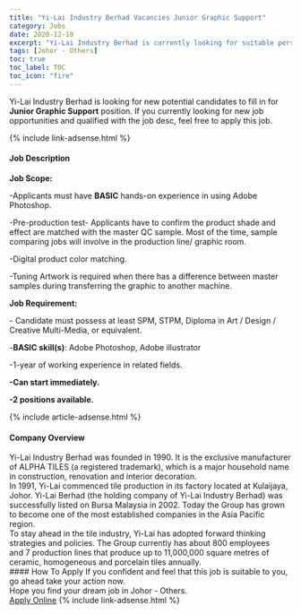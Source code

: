 ```yaml
---
title: "Yi-Lai Industry Berhad Vacancies Junior Graphic Support" 
category: Jobs 
date: 2020-12-19 
excerpt: "Yi-Lai Industry Berhad is currently looking for suitable person to fill in the Junior Graphic Support which positioned at Johor - Others" 
tags: [Johor - Others] 
toc: true 
toc_label: TOC 
toc_icon: "fire" 
--- 
```


<p>Yi-Lai Industry Berhad is looking for new potential candidates to fill in for <b>Junior Graphic Support</b> position. If you currently looking for new job opportunities and qualified with the job desc, feel free to apply this job.
</p>{% include link-adsense.html %} 
<div><div><div><h4>Job Description</h4></div></div><div><div><span><div><p><strong>Job Scope:</strong></p><p>-Applicants must have <strong>BASIC</strong> hands-on experience in using Adobe Photoshop.</p><p>-Pre-production test- Applicants have to confirm the product shade and effect are matched with the master QC sample. Most of the time, sample comparing jobs will involve in the production line/ graphic room.</p><p><strong></strong>-Digital product color matching.</p><p>-Tuning Artwork is required when there has a difference between master samples during transferring the graphic to another machine.</p><p><strong>Job Requirement:</strong></p><p>- Candidate must possess at least SPM, STPM, Diploma in Art / Design / Creative Multi-Media, or equivalent.</p><p>-<strong>BASIC skill(s)</strong>: Adobe Photoshop, Adobe illustrator</p><p>-1-year of working experience in related fields.</p><p><strong>-Can start immediately.</strong></p><p><strong>-2 positions available.</strong></p></div></span></div></div></div> 
{% include article-adsense.html %} 
<div><div><div><h4>Company Overview</h4></div></div><div><div><span><div><div>Yi-Lai Industry Berhad was founded in 1990. It is the exclusive manufacturer of ALPHA TILES (a registered trademark),&#160;which is a major household name in construction, renovation and interior decoration.</div>
<div>In 1991,&#160;Yi-Lai&#160;commenced&#160;tile production&#160;in its factory located at Kulaijaya, Johor.&#160;Yi-Lai Berhad (the holding company of Yi-Lai Industry Berhad) was successfully listed on Bursa Malaysia in&#160;2002.&#160;Today the Group&#160;has grown to become one of the most established companies in the Asia Pacific region.</div>
<div>To stay ahead in the tile&#160;industry,&#160;Yi-Lai has adopted forward thinking strategies and policies.&#160;The&#160;Group&#160;currently has about 800 employees and&#160;7 production lines that produce up to 11,000,000 square metres&#160;of ceramic, homogeneous and porcelain tiles annually.</div></div></span></div></div></div> 
#### How To Apply 
If you confident and feel that this job is suitable to you, go ahead take your action now. <br/> 
Hope you find your dream job in Johor - Others. <br/> 
<a href="https://www.jobstreet.com.my/en/job/junior-graphic-support-4447938?jobId=jobstreet-my-job-4447938&sectionRank=24&token=0~e1e7cdd9-fd49-4ed7-b818-65086ad3b75f&fr=SRP%20View%20In%20New%20Ta" class="btn btn--info" target="_blank" rel="nofollow noopenner">Apply Online</a> 
{% include link-adsense.html %} 